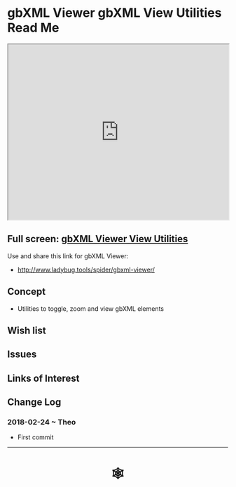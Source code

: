 <span style=display:none; >[You are now in a GitHub source code view - click this link to view Read Me file as a web page](http://www.ladybug.tools/spider/index.html#gbxml-viewer/r10-4/gv-gbv/README.md "View file as a web page." ) </span>

# gbXML Viewer gbXML View Utilities Read Me


<iframe class=iframeReadMe src=http://www.ladybug.tools/spider/gbxml-viewer/r10-4/gv-gbv/gv-gbv.html width=100% height=400px >Iframes are not displayed on github.com</iframe>


## Full screen: [gbXML Viewer View Utilities]( http://www.ladybug.tools/spider/gbxml-viewer/r10-4/gv-gbv/gv-gbv.html )

Use and share this link for gbXML Viewer:

* <http://www.ladybug.tools/spider/gbxml-viewer/>


## Concept

* Utilities to toggle, zoom and view gbXML elements

## Wish list



## Issues



## Links of Interest



## Change Log

### 2018-02-24 ~ Theo

* First commit

***

# <center title="hello!" ><a href=javascript:window.scrollTo(0,0); style=text-decoration:none; > &#x1f578; </a></center>



